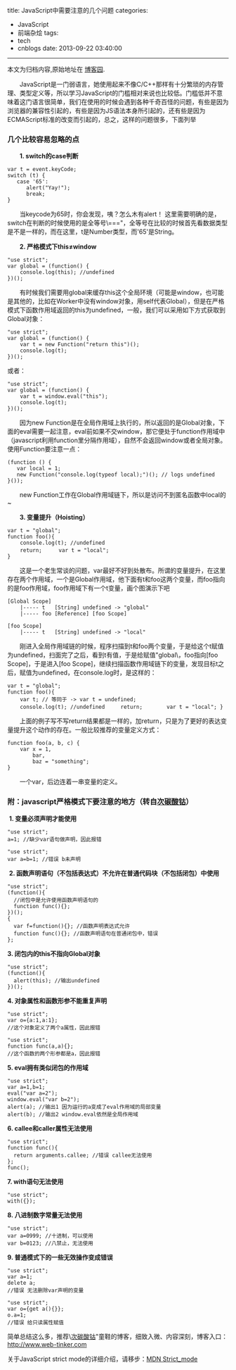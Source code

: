 title: JavaScript中需要注意的几个问题
categories:
  - JavaScript
  - 前端杂烩
tags:
  - tech
  - cnblogs
date: 2013-09-22 03:40:00
---

<div class="history-article">本文为归档内容,原始地址在 <a href="http://www.cnblogs.com/hustskyking/archive/2013/09/22/javascript-attention.html" target="_blank">博客园</a>.</div>

<p>　　JavaScript是一门弱语言，她使用起来不像C/C++那样有十分繁琐的内存管理、类型定义等，所以学习JavaScript的门槛相对来说也比较低。门槛低并不意味着这门语言很简单，我们在使用的时候会遇到各种千奇百怪的问题，有些是因为浏览器的兼容性引起的，有些是因为JS语法本身所引起的，还有些是因为ECMAScript标准的改变而引起的，总之，这样的问题很多，下面列举</p>
<h3>几个比较容易忽略的点</h3>
<p>　　<strong>1. switch的case判断</strong></p>

```
var t = event.keyCode;
switch (t) {
   case '65':
      alert("Yay!");
      break;
}

```

<p>　　当keycode为65时，你会发现，咦？怎么木有alert！ 这里需要明确的是，switch在判断的时候使用的是全等号\==="，全等号在比较的时候首先看数据类型是不是一样的，而在这里，t是Number类型，而'65'是String。</p>


<p>　　<strong>2. 严格模式下this&ne;window</strong></p>

```
"use strict";
var global = (function() {
    console.log(this); //undefined
})();

```

<p>　　有时候我们需要用global来缓存this这个全局环境（可能是window，也可能是其他的，比如在Worker中没有window对象，用self代表Global），但是在严格模式下函数作用域返回的this为undefined，一般，我们可以采用如下方式获取到Global对象：</p>

```
"use strict";
var global = (function() {
    var t = new Function("return this")();
    console.log(t);
})();

```

<p>或者：</p>

```
"use strict";
var global = (function() {
    var t = window.eval("this");
    console.log(t);
})();

```

<p>　　因为new Function是在全局作用域上执行的，所以返回的是Global对象，下面的eval需要一起注意，eval前如果不交window，那它便处于function作用域中（javascript利用function里分隔作用域），自然不会返回window或者全局对象。使用Function要注意一点：</p>

```
(function () {
   var local = 1;
   new Function("console.log(typeof local);")(); // logs undefined
}());

```

<p>　　new Function工作在Global作用域链下，所以是访问不到匿名函数中local的~</p>


<p>　　<strong>3. 变量提升（Hoisting）</strong></p>

```
var t = "global";
function foo(){
    console.log(t); //undefined
    return; 　　 var t = "local";
}

```

<p>　　这是一个老生常谈的问题，var最好不好到处散布。所谓的变量提升，在这里存在两个作用域，一个是Global作用域，他下面有t和foo这两个变量，而foo指向的是foo作用域，foo作用域下有一个t变量，画个图演示下吧</p>

```
[Global Scope]
    |----- t   [String] undefined -> "global"
    |----- foo [Reference] [foo Scope]

[foo Scope]
    |----- t   [String] undefined -> "local"

```

<p>　　刚进入全局作用域链的时候，程序扫描到t和foo两个变量，于是给这个t赋值为undefined，扫面完了之后，看到t有值，于是给赋值"global\，foo指向[foo Scope]，于是进入[foo Scope]，继续扫描函数作用域链下的变量，发现目标t之后，赋值为undefined，在console.log时，是这样的：</p>

```
var t = "global";
function foo(){
    var t; // 等同于 -> var t = undefined;
    console.log(t); //undefined     return; 　     var t = "local"; }

```

<p>　　上面的例子写不写return结果都是一样的，加return，只是为了更好的表达变量提升这个动作的存在。一般比较推荐的变量定义方式：</p>

```
function foo(a, b, c) {
    var x = 1,
        bar,
        baz = "something";
}

```

<p>　　一个var，后边连着一串变量的定义。</p>


<h3>附：javascript严格模式下要注意的地方（转自<a href="http://www.web-tinker.com/article/20125.html" target="_blank">次碳酸钴</a>）</h3>
<p>&nbsp;<strong>1. 变量必须声明才能使用</strong></p>

```
"use strict";
a=1; //缺少var语句做声明，因此报错

```


```
"use strict";
var a=b=1; //错误 b未声明

```



<p>&nbsp;<strong>2. 函数声明语句（不包括表达式）不允许在普通代码块（不包括闭包）中使用</strong></p>

```
"use strict";
(function(){
  //闭包中是允许使用函数声明语句的
  function func(){};
})();
{
  var f=function(){}; //函数声明表达式允许
  function func(){}; //函数声明语句在普通闭包中，错误
};

```

<p><strong>3. 闭包内的this不指向Global对象</strong></p>

```
"use strict";
(function(){
  alert(this); //输出undefined
})();

```

<p><strong>4. 对象属性和函数形参不能重复声明</strong></p>

```
"use strict";
var o={a:1,a:1};
//这个对象定义了两个a属性，因此报错

```


```
"use strict";
function func(a,a){};
//这个函数的两个形参都是a，因此报错

```

<p><strong>5. eval拥有类似闭包的作用域</strong></p>

```
"use strict";
var a=1,b=1;
eval("var a=2");
window.eval("var b=2");
alert(a); //输出1 因为运行的a变成了eval作用域的局部变量
alert(b); //输出2 window.eval依然是全局作用域

```

<p><strong>6. callee和caller属性无法使用</strong></p>

```
"use strict";
function func(){
  return arguments.callee; //错误 callee无法使用
};
func();

```

<p><strong>7. with语句无法使用</strong></p>

```
"use strict";
with({});

```

<p><strong>8. 八进制数字常量无法使用</strong></p>

```
"use strict";
var a=0999; //十进制，可以使用
var b=0123; //八禁止，无法使用

```

<p><strong>9. 普通模式下的一些无效操作变成错误</strong></p>

```
"use strict";
var a=1;
delete a;
//错误 无法删除var声明的变量

```


```
"use strict";
var o={get a(){}};
o.a=1;
//错误 给只读属性赋值

```



<p>简单总结这么多，推荐\<a title="次碳酸钴" href="http://www.web-tinker.com/" target="_blank">次碳酸钴</a>"童鞋的博客，细致入微、内容深刻，博客入口：<a title="次碳酸钴" href="http://www.web-tinker.com/" target="_blank">http://www.web-tinker.com</a></p>
<p>关于JavaScript strict mode的详细介绍，请移步：<a href="https://developer.mozilla.org/en-US/docs/JavaScript/Reference/Functions_and_function_scope/Strict_mode" rel="nofollow" target="_blank">MDN Strict_mode</a></p>



